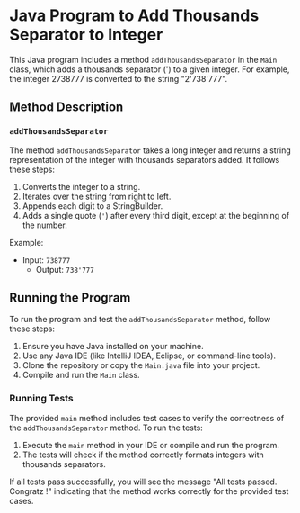 # Java Program to Add Thousands Separator to Integer

This Java program includes a method `addThousandsSeparator` in the `Main` class, which adds a thousands separator (') to a given integer. For example, the integer 2738777 is converted to the string "2'738'777".

## Method Description

### `addThousandsSeparator`

The method `addThousandsSeparator` takes a long integer and returns a string representation of the integer with thousands separators added. It follows these steps:

1. Converts the integer to a string.
2. Iterates over the string from right to left.
3. Appends each digit to a StringBuilder.
4. Adds a single quote (`'`) after every third digit, except at the beginning of the number.

Example:
- Input: `738777`
  - Output: `738'777`

## Running the Program

To run the program and test the `addThousandsSeparator` method, follow these steps:

1. Ensure you have Java installed on your machine.
2. Use any Java IDE (like IntelliJ IDEA, Eclipse, or command-line tools).
3. Clone the repository or copy the `Main.java` file into your project.
4. Compile and run the `Main` class.

### Running Tests

The provided `main` method includes test cases to verify the correctness of the `addThousandsSeparator` method. To run the tests:

1. Execute the `main` method in your IDE or compile and run the program.
2. The tests will check if the method correctly formats integers with thousands separators.

If all tests pass successfully, you will see the message "All tests passed. Congratz !" indicating that the method works correctly for the provided test cases.

